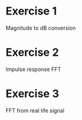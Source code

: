 # Exercise 1
Magnitude to dB conversion

# Exercise 2
Impulse response FFT

# Exercise 3
FFT from real life signal
